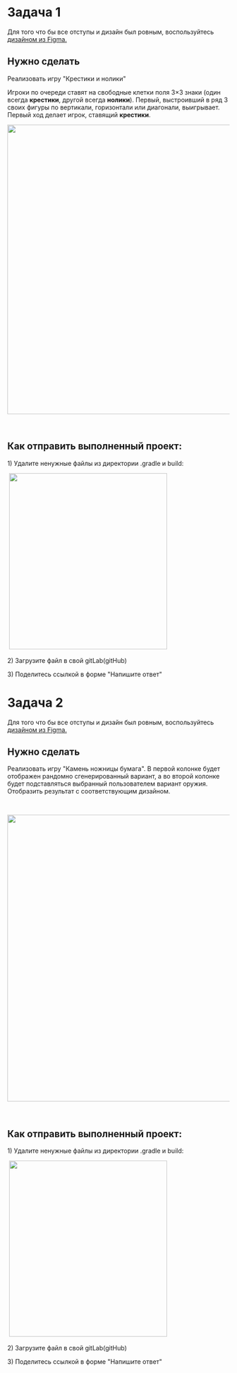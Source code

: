 <h1>Задача 1</h1>

<p>Для того что бы все отступы и дизайн был ровным, воспользуйтесь <a href="https://www.figma.com/file/wUMKwvYvomG7L3OTuerHhf/?node-id=3893%3A1406" rel="noopener noreferrer nofollow">дизайном из Figma.</a> </p>

<h2>Нужно сделать</h2>

<p>Реализовать игру "Крестики и нолики"</p>

<p>Игроки по очереди ставят на свободные клетки поля 3×3 знаки (один всегда <strong>крестики</strong>, другой всегда <strong>нолики</strong>). Первый, выстроивший в ряд 3 своих фигуры по вертикали, горизонтали или диагонали, выигрывает. Первый ход делает игрок, ставящий <strong>крестики</strong>.</p>

<p><img alt="" height="656" name="Снимок экрана 2022-04-30 в 14.40.46.png" src="https://ucarecdn.com/6bd18c08-c51f-4872-9b74-680ff3930502/" width="1392"></p>

<p> </p>

<h2>Как отправить выполненный проект:</h2>

<p>1) Удалите ненужные файлы из директории .gradle и build:</p>

<p> <img alt="" height="399" name="Снимок экрана 2022-03-17 в 17.19.19.png" src="https://ucarecdn.com/0499e2b3-4102-4f7a-8a53-6774a145947d/" width="358"></p>

<p>2) Загрузите файл в свой gitLab(gitHub)</p>

<p>3) Поделитесь ссылкой в форме "Напишите ответ"</p>




<h1>Задача 2</h1>

<p>Для того что бы все отступы и дизайн был ровным, воспользуйтесь <a href="https://www.figma.com/file/wUMKwvYvomG7L3OTuerHhf/Translator?node-id=4223%3A802" rel="noopener noreferrer nofollow">дизайном из Figma.</a> </p>

<h2>Нужно сделать</h2>

<p>Реализовать игру "Камень ножницы бумага". В первой колонке будет отображен рандомно сгенерированный вариант, а во второй колонке будет подставляться выбранный пользователем вариант оружия. Отобразить результат с соответствующим дизайном.</p>

<p> </p>

<p><img alt="" height="650" name="image.png" src="https://ucarecdn.com/04c52a3d-bdff-45cb-b89e-139777cc511f/" width="1876"></p>

<p> </p>

<h2>Как отправить выполненный проект:</h2>

<p>1) Удалите ненужные файлы из директории .gradle и build:</p>

<p> <img alt="" height="399" name="Снимок экрана 2022-03-17 в 17.19.19.png" src="https://ucarecdn.com/0499e2b3-4102-4f7a-8a53-6774a145947d/" width="358"></p>

<p>2) Загрузите файл в свой gitLab(gitHub)</p>

<p>3) Поделитесь ссылкой в форме "Напишите ответ"</p>


